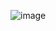 ![image](https://github.com/coolnikitav/learning/assets/30304422/0ccf39d4-0db4-4a97-a696-8c601cd8842d)
